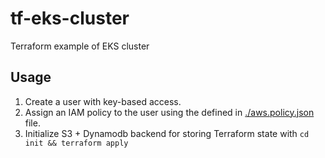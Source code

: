 # tf-eks-cluster
Terraform example of EKS cluster

## Usage

1. Create a user with key-based access.
2. Assign an IAM policy to the user using the defined in [./aws.policy.json](./aws.policy.json) file.
3. Initialize S3 + Dynamodb backend for storing Terraform state with `cd init && terraform apply`
